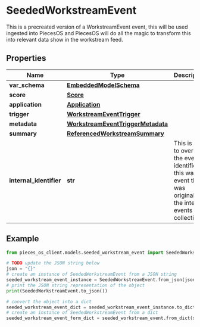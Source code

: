 # SeededWorkstreamEvent

This is a precreated version of a WorkstreamEvent event, this will be used ingested into PiecesOS and PiecesOS will do all the magic to transform this into relevant data show in the workstream feed.

## Properties

Name | Type | Description | Notes
------------ | ------------- | ------------- | -------------
**var_schema** | [**EmbeddedModelSchema**](EmbeddedModelSchema) |  | [optional] 
**score** | [**Score**](Score) |  | [optional] 
**application** | [**Application**](Application) |  | 
**trigger** | [**WorkstreamEventTrigger**](WorkstreamEventTrigger) |  | 
**metadata** | [**WorkstreamEventTriggerMetadata**](WorkstreamEventTriggerMetadata) |  | [optional] 
**summary** | [**ReferencedWorkstreamSummary**](ReferencedWorkstreamSummary) |  | [optional] 
**internal_identifier** | **str** | This is used to override the event identifier, if this was an event that was originally in the internal events collection. | [optional] 

## Example

```python
from pieces_os_client.models.seeded_workstream_event import SeededWorkstreamEvent

# TODO update the JSON string below
json = "{}"
# create an instance of SeededWorkstreamEvent from a JSON string
seeded_workstream_event_instance = SeededWorkstreamEvent.from_json(json)
# print the JSON string representation of the object
print(SeededWorkstreamEvent.to_json())

# convert the object into a dict
seeded_workstream_event_dict = seeded_workstream_event_instance.to_dict()
# create an instance of SeededWorkstreamEvent from a dict
seeded_workstream_event_form_dict = seeded_workstream_event.from_dict(seeded_workstream_event_dict)
```


